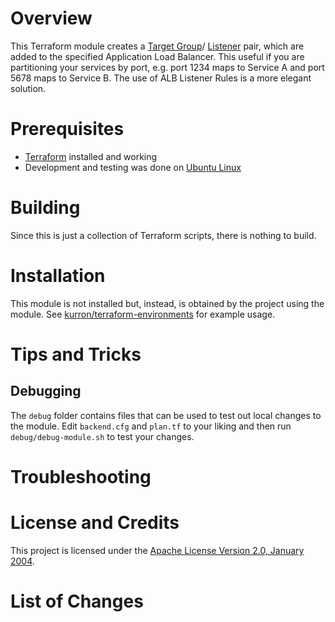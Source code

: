 # Overview
This Terraform module creates a [Target Group](http://docs.aws.amazon.com/elasticloadbalancing/latest/application/load-balancer-target-groups.html)/
[Listener](http://docs.aws.amazon.com/elasticloadbalancing/latest/application/load-balancer-listeners.html)
pair, which are added to the specified Application Load Balancer.  This useful
if you are partitioning your services by port, e.g. port 1234 maps to Service A
and port 5678 maps to Service B.  The use of ALB Listener Rules is a more
elegant solution.

# Prerequisites
* [Terraform](https://terraform.io/) installed and working
* Development and testing was done on [Ubuntu Linux](http://www.ubuntu.com/)

# Building
Since this is just a collection of Terraform scripts, there is nothing to build.

# Installation
This module is not installed but, instead, is obtained by the project using
the module.  See [kurron/terraform-environments](https://github.com/kurron/terraform-environments)
for example usage.

# Tips and Tricks

## Debugging
The `debug` folder contains files that can be used to test out local changes
to the module.  Edit `backend.cfg` and `plan.tf` to your liking and
then run `debug/debug-module.sh` to test your changes.

# Troubleshooting

# License and Credits
This project is licensed under the [Apache License Version 2.0, January 2004](http://www.apache.org/licenses/).

# List of Changes
